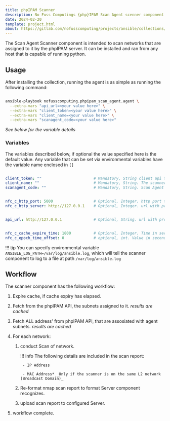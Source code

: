 ```yaml
---
title: phpIPAM Scanner
description: No Fuss Computings {php}IPAM Scan Agent scenner component
date: 2024-02-20
template: project.html
about: https://gitlab.com/nofusscomputing/projects/ansible/collections/phpipam_scan_agent
---
```


The Scan Agent Scanner component is intended to scan networks that are assigned to it by the phpIPAM server. It can be installed and ran from any host that is capable of running python.


## Usage

After installing the collection, running the agent is as simple as running the following command:

``` bash

ansible-playbook nofusscomputing.phpipam_scan_agent.agent \
  --extra-vars "api_url=<your value here>" \
  --extra-vars "client_token=<your value here>" \
  --extra-vars "client_name=<your value here>" \
  --extra-vars "scanagent_code=<your value here>"

```

_See below for the variable details_


### Variables

The variables described below, if optional the value specified here is the default value. Any variable that can be set via environmental variables have the variable name enclosed in `[]`

``` yaml

client_token: ""                       # Mandatory, String client api token to connect to phpIPAM API [SCANNER_TOKEN]
client_name: ""                        # Mandatory, String. The scanner name as set in phpIPAM interface [SCANNER_NAME]
scanagent_code: ""                     # Mandatory, String. Scan Agent Code as set in phpIPAM interface [SCANNER_CODE]


nfc_c_http_port: 5000                  # Optional, Integer. http port to connect to the server. [HTTP_PORT]
nfc_c_http_server: http://127.0.0.1    # Optional, Integer. url with protocol of the Scan Server to connect to. [HTTP_URL]


api_url: http://127.0.0.1              # Optional, String. url with protocol of the phpIPAM API to connect to. [API_URL]


nfc_c_cache_expire_time: 1800          # Optional, Integer. Time in seconds to expire the phpIPAM cache.
nfc_c_epoch_time_offset: 0             # optional, int. Value in seconds to offset the time

```

!!! tip
    You can specify environmental variable `ANSIBLE_LOG_PATH=/var/log/ansible.log`, which will tell the scanner component to log to a file at path `/var/log/ansible.log`


## Workflow

The scanner component has the following workflow:

1. Expire cache, if cache expiry has elapsed.

1. Fetch from the phpIPAM API, the subnets assigned to it. _results are cached_

1. Fetch ALL address' from phpIPAM API, that are assosiated with agent subnets. _results are cached_

1. For each network:

    1. conduct Scan of network.

        !!! info
            The following details are included in the scan report:
    
            - IP Address
    
            - MAC Address* _Only if the scanner is on the same L2 network (Broadcast Domain)_

    1. Re-format nmap scan report to format Server component recognizes.

    1. upload scan report to configured Server.

1. workflow complete.
